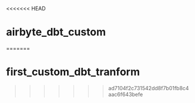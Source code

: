 <<<<<<< HEAD
# airbyte_dbt_custom
=======
# first_custom_dbt_tranform
>>>>>>> ad7104f2c731542dd8f7b01fb8c4aac6f643befe
